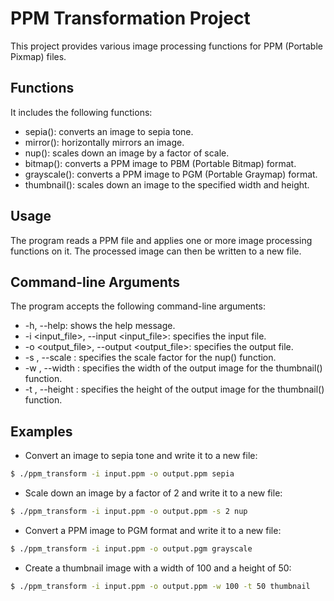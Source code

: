 
# PPM Transformation Project

This project provides various image processing functions for PPM (Portable Pixmap) files. 
## Functions

It includes the following functions:

* sepia(): converts an image to sepia tone.
* mirror(): horizontally mirrors an image.
* nup(): scales down an image by a factor of scale.
* bitmap(): converts a PPM image to PBM (Portable Bitmap) format.
* grayscale(): converts a PPM image to PGM (Portable Graymap) format.
* thumbnail(): scales down an image to the specified width and height.

## Usage

The program reads a PPM file and applies one or more image processing functions on it. The processed image can then be written to a new file.
## Command-line Arguments

The program accepts the following command-line arguments:
* -h, --help: shows the help message.
* -i <input_file>, --input <input_file>: specifies the input file.
* -o <output_file>, --output <output_file>: specifies the output file.
* -s <scale>, --scale <scale>: specifies the scale factor for the nup() function.
* -w <width>, --width <width>: specifies the width of the output image for the thumbnail() function.
* -t <height>, --height <height>: specifies the height of the output image for the thumbnail() function.


## Examples

* Convert an image to sepia tone and write it to a new file:

```sh
$ ./ppm_transform -i input.ppm -o output.ppm sepia
```

* Scale down an image by a factor of 2 and write it to a new file:

```sh
$ ./ppm_transform -i input.ppm -o output.ppm -s 2 nup
```

* Convert a PPM image to PGM format and write it to a new file:

```sh
$ ./ppm_transform -i input.ppm -o output.pgm grayscale
```

* Create a thumbnail image with a width of 100 and a height of 50:

```sh
$ ./ppm_transform -i input.ppm -o output.ppm -w 100 -t 50 thumbnail
```
